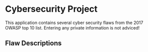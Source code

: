 # Cybersecurity Project

This application contains several cyber security flaws from the 2017 OWASP top 10 list.
Entering any private information is not adviced!

## Flaw Descriptions 


